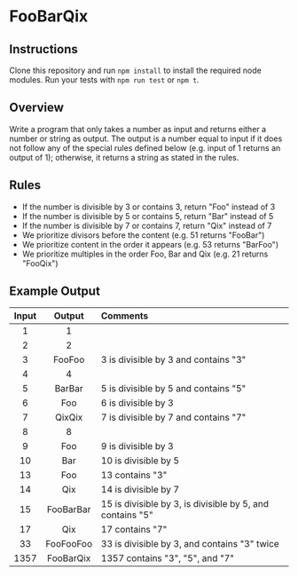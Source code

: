 # FooBarQix

## Instructions

Clone this repository and run `npm install` to install the required node modules. Run your tests with `npm run test` or `npm t`.

## Overview

Write a program that only takes a number as input and returns either a number or string as output. The output is a number equal to input if it does not follow any of the special rules defined below (e.g. input of 1 returns an output of 1); otherwise, it returns a string as stated in the rules.

## Rules

- If the number is divisible by 3 or contains 3, return "Foo" instead of 3
- If the number is divisible by 5 or contains 5, return "Bar" instead of 5
- If the number is divisible by 7 or contains 7, return "Qix" instead of 7
- We prioritize divisors before the content (e.g. 51 returns "FooBar")
- We prioritize content in the order it appears (e.g. 53 returns "BarFoo")
- We prioritize multiples in the order Foo, Bar and Qix (e.g. 21 returns "FooQix")

## Example Output

| Input |  Output   | Comments                                                  |
| :---: | :-------: | :-------------------------------------------------------- |
|   1   |     1     |                                                           |
|   2   |     2     |                                                           |
|   3   |  FooFoo   | 3 is divisible by 3 and contains "3"                      |
|   4   |     4     |                                                           |
|   5   |  BarBar   | 5 is divisible by 5 and contains "5"                      |
|   6   |    Foo    | 6 is divisible by 3                                       |
|   7   |  QixQix   | 7 is divisible by 7 and contains "7"                      |
|   8   |     8     |                                                           |
|   9   |    Foo    | 9 is divisible by 3                                       |
|  10   |    Bar    | 10 is divisible by 5                                      |
|  13   |    Foo    | 13 contains "3"                                           |
|  14   |    Qix    | 14 is divisible by 7                                      |
|  15   | FooBarBar | 15 is divisible by 3, is divisible by 5, and contains "5" |
|  17   |    Qix    | 17 contains "7"                                           |
|  33   | FooFooFoo | 33 is divisible by 3, and contains "3" twice              |
| 1357  | FooBarQix | 1357 contains "3", "5", and "7"                           |
